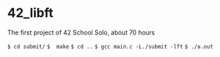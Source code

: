 # 42_libft
The first project of 42 School
Solo, about 70 hours

```$ cd submit/```
```$  make```
```$ cd ..```
```$ gcc main.c -L./submit -lft```
```$ ./a.out```
